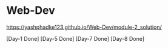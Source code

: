 # Web-Dev
https://yashphadke123.github.io/Web-Dev/module-2_solution/

[Day-1 Done]
[Day-5 Done]
[Day-7 Done]
[Day-8 Done]

